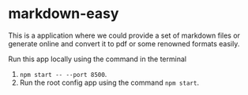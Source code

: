 # markdown-easy
This is a application where we could provide a set of markdown files or generate online and convert it to pdf or some renowned formats easily. 

Run this app locally using the command in the terminal

1. `npm start -- --port 8500`.
2. Run the root config app using the command `npm start`.
